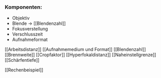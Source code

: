 ### Komponenten:
- Objektiv
- Blende -> [[Blendenzahl]]
- Fokusverstellung
- Verschlusszeit
- Aufnahmeformat

[[Arbeitsdistanz]]
[[Aufnahmemedium und Format]]
[[Blendenzahl]]
[[Brennweite]]
[[Cropfaktor]]
[[Hyperfokaldistanz]]
[[Naheinstellgrenze]]
[[Schärfentiefe]]


[[Rechenbeispiel]]